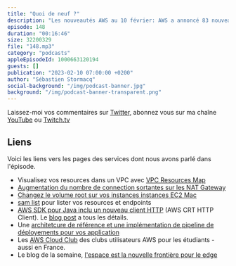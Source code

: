 ```yaml
---
title: "Quoi de neuf ?"
description: "Les nouveautés AWS au 10 février: AWS a annoncé 83 nouveautés depuis le 27 janvier. J'en ai épinglé 7 qui pourraient être intéressantes pour vous, les builders . On parle de visualisation de vos VPC dans la console et d'un changement sur les NAT Gateways. Pour les développeurs, on parle de SAM, de EC2 Mac, et du AWS SDK pour Java. On parle aussi d'une implémentation de référence pour vos pipelines de déployement d'application - c'est du costaud vous verrez. Je termine en parlant de l'espace, la nouvelle frontière pour le edge computing, vraiment edge puisque dans les satellites."
episode: 148
duration: "00:16:46"
size: 32200329
file: "148.mp3"
category: "podcasts"
appleEpisodeId: 1000663120194
guests: []
publication: "2023-02-10 07:00:00 +0200"
author: "Sébastien Stormacq"
social-background: "/img/podcast-banner.jpg"
background: "/img/podcast-banner-transparent.png"
---
```


Laissez-moi vos commentaires sur [Twitter](https://twitter.com/sebsto), abonnez vous sur ma chaîne [YouTube](https://www.youtube.com/sebsto) ou [Twitch.tv](https://www.twitch.tv/sebAWS)

## Liens

Voici les liens vers les pages des services dont nous avons parlé dans l'épisode.

- Visualisez vos resources dans un VPC avec [VPC Resources Map](https://aws.amazon.com/blogs/aws/new-visualize-your-vpc-resources-from-amazon-vpc-creation-experience/)
- [Augmentation du nombre de connection sortantes sur les NAT Gateway](https://aws.amazon.com/about-aws/whats-new/2023/02/amazon-nat-gateways-capacity-concurrent-connections-unique-destination/)
- [Changez le volume root sur vos instances instances EC2 Mac](https://aws.amazon.com/about-aws/whats-new/2023/02/amazon-ec2-mac-instances-root-volumes-quick-instance-restoration/)
- [sam list](https://aws.amazon.com/about-aws/whats-new/2023/02/aws-sam-cli-sam-list-command-inspect-resources/) pour lister vos resources et  endpoints
- [AWS SDK pour Java inclu un nouveau client HTTP](https://aws.amazon.com/about-aws/whats-new/2023/02/aws-crt-http-client-sdk-java-2-x/) (AWS CRT HTTP Client). Le [blog post](https://aws.amazon.com/blogs/developer/announcing-availability-of-the-aws-crt-http-client-in-the-aws-sdk-for-java-2-x/) a tous les détails.
- Une [architetcure de référence et une implémentation de pipeline de déployements pour vos application](https://aws.amazon.com/blogs/aws/new_deployment_pipelines_reference_architecture_and_-reference_implementations/)
- Les [AWS Cloud Club](https://aws.amazon.com/developer/community/students/) des clubs utilisateurs AWS pour les étudiants - aussi en France.
- Le blog de la semaine, [l'espace est la nouvelle frontière pour le edge](https://aviationweek.com/aerospace/commercial-space/why-amazon-web-services-going-space?es_id=09cb1d8fe5)
